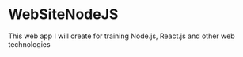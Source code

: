 # WebSiteNodeJS
This web app I will create for training Node.js, React.js and other web technologies
